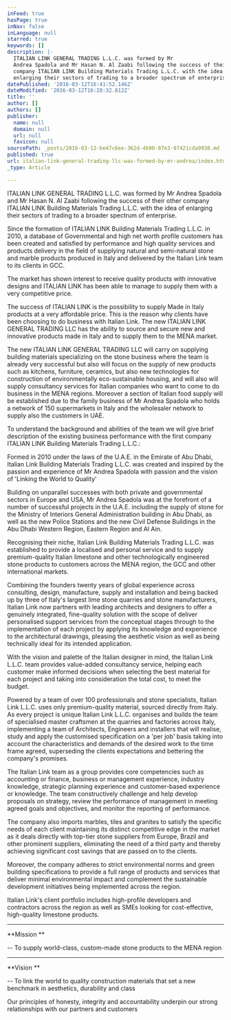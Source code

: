 ```yaml
---
inFeed: true
hasPage: true
inNav: false
inLanguage: null
starred: true
keywords: []
description: |-
  ITALIAN LINK GENERAL TRADING L.L.C. was formed by Mr
  Andrea Spadola and Mr Hasan N. Al Zaabi following the success of their other
  company ITALIAN LINK Building Materials Trading L.L.C. with the idea of
  enlarging their sectors of trading to a broader spectrum of enterprise.
datePublished: '2016-03-12T16:41:52.146Z'
dateModified: '2016-03-12T16:28:32.812Z'
title: ''
author: []
authors: []
publisher:
  name: null
  domain: null
  url: null
  favicon: null
sourcePath: _posts/2016-03-12-be47c6ee-362d-4b90-87e3-97421cda9938.md
published: true
url: italian-link-general-trading-llc-was-formed-by-mr-andrea/index.html
_type: Article

---
```

ITALIAN LINK GENERAL TRADING L.L.C. was formed by Mr
Andrea Spadola and Mr Hasan N. Al Zaabi following the success of their other
company ITALIAN LINK Building Materials Trading L.L.C. with the idea of
enlarging their sectors of trading to a broader spectrum of enterprise.

Since the formation of ITALIAN LINK Building Materials
Trading L.L.C. in 2010, a database of Governmental and high net worth profile
customers has been created and satisfied by performance and high quality
services and products delivery in the field of supplying natural and
semi-natural stone and marble products produced in Italy and delivered by the
Italian Link team to its clients in GCC.

The market has shown interest to receive quality
products with innovative designs and ITALIAN LINK has been able to manage to
supply them with a very competitive price.

The success of ITALIAN LINK is the possibility to
supply Made in Italy products at a very affordable price. This is the reason
why clients have been choosing to do business with Italian Link. The new
ITALIAN LINK GENERAL TRADING LLC has the ability to source and secure new and innovative
products made in Italy and to supply them to the MENA market.

The new ITALIAN LINK GENERAL TRADING LLC will carry on
supplying building materials specializing on the stone business where the team
is already very successful but also will focus on the supply of new products
such as kitchens, furniture, ceramics, but also new technologies for
construction of environmentally eco-sustainable housing, and will also will
supply consultancy services for Italian companies who want to come to do
business in the MENA regions. Moreover a section of Italian food supply will be
established due to the family business of Mr Andrea Spadola who holds a network
of 150 supermarkets in Italy and the wholesaler network to supply also the
customers in UAE.

To
understand the background and abilities of the team we will give brief
description of the existing business performance with the first company ITALIAN
LINK Building Materials Trading L.L.C.:

Formed in 2010 under the laws of the
U.A.E. in the Emirate of Abu Dhabi, Italian Link Building Materials Trading
L.L.C. was created and inspired by the passion and experience of Mr Andrea
Spadola with passion and the vision of 'Linking the World to Quality'

Building on unparallel successes with
both private and governmental sectors in Europe and USA, Mr Andrea Spadola was
at the forefront of a number of successful projects in the U.A.E. including the
supply of stone for the Ministry of Interiors General Administration building
in Abu Dhabi, as well as the new Police Stations and the new Civil Defense
Buildings in the Abu Dhabi Western Region, Eastern Region and Al Ain.

Recognising their niche, Italian Link
Building Materials Trading L.L.C. was established to provide a localised and
personal service and to supply premium-quality Italian limestone and other
technologically engineered stone products to customers across the MENA region,
the GCC and other international markets.

Combining the founders twenty years of
global experience across consulting, design, manufacture, supply and
installation and being backed up by three of Italy's largest lime stone
quarries and stone manufacturers, Italian Link now partners with leading
architects and designers to offer a genuinely integrated, fine-quality solution
with the scope of deliver personalised support services from the conceptual
stages through to the implementation of each project by applying its knowledge
and experience to the architectural drawings, pleasing the aesthetic vision as
well as being technically ideal for its intended application.

With the vision and palette of the
Italian designer in mind, the Italian Link L.L.C. team provides value-added
consultancy service, helping each customer make informed decisions when
selecting the best material for each project and taking into consideration the
total cost, to meet the budget.

Powered by a team of over 100
professionals and stone specialists, Italian Link L.L.C. uses only
premium-quality material, sourced directly from Italy. As every project is
unique Italian Link L.L.C. organises and builds the team of specialised master
craftsmen at the quarries and factories across Italy, implementing a team of
Architects, Engineers and installers that will realise, study and apply the
customised specification on a 'per job' basis taking into account the
characteristics and demands of the desired work to the time frame agreed,
superseding the clients expectations and bettering the company's promises.

The Italian Link team as a group
provides core competencies such as accounting or finance, business or
management experience, industry knowledge, strategic planning experience and
customer-based experience or knowledge. The team constructively challenge and
help develop proposals on strategy, review the performance of management in
meeting agreed goals and objectives, and monitor the reporting of performance.

The company also imports marbles, tiles
and granites to satisfy the specific needs of each client maintaining its
distinct competitive edge in the market as it deals directly with top-tier stone
suppliers from Europe, Brazil and other prominent suppliers, eliminating the
need of a third party and thereby achieving significant cost savings that are
passed on to the clients.

Moreover, the company adheres to strict
environmental norms and green building specifications to provide a full range
of products and services that deliver minimal environmental impact and
complement the sustainable development initiatives being implemented across the
region.

Italian Link's client portfolio includes
high-profile developers and contractors across the region as well as SMEs
looking for cost-effective, high-quality limestone products.

****

**Mission **

-- To supply
world-class, custom-made stone products to the MENA region

****

**Vision **

-- To link the
world to quality construction materials that set a new benchmark in aesthetics,
durability and class

Our principles of honesty, integrity
and accountability underpin our strong relationships with our partners and
customers